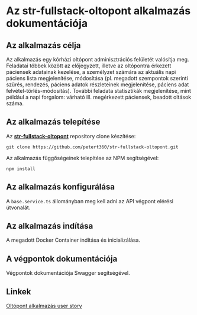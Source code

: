 # Az **str-fullstack-oltopont** alkalmazás dokumentációja

## Az alkalmazás célja

Az alkalmazás egy kórházi oltópont adminisztrációs felületét valósítja meg. Feladatai többek között az előjegyzett, illetve az oltópontra érkezett páciensek adatainak kezelése, a személyzet számára az aktuális napi páciens lista megjelenítése, módosítása (pl. megadott szempontok szerinti szűrés, rendezés, páciens adatok részleteinek megjelenítése, páciens adat felvétel-törlés-módosítás). További feladata statisztikák megjelenítése, mint például a napi forgalom: várható ill. megérkezett páciensek, beadott oltások száma.

## Az alkalmazás telepítése

Az **[str-fullstack-oltopont](https://github.com/petert360/str-fullstack-oltopont)** repository clone készítése:

`git clone https://github.com/petert360/str-fullstack-oltopont.git`

Az alkalmazás függőségeinek telepítése az NPM segítségével:

`npm install`

## Az alkalmazás konfigurálása

A `base.service.ts` állományban meg kell adni az API végpont elérési útvonalát.

## Az alkalmazás indítása

A megadott Docker Container indítása és inicializálása.

## A végpontok dokumentációja

Végpontok dokumentációja Swagger segítségével.

## Linkek

[Oltópont alkalmazás user story](https://github.com/petert360/str-fullstack-oltopont/blob/main/README.md)
